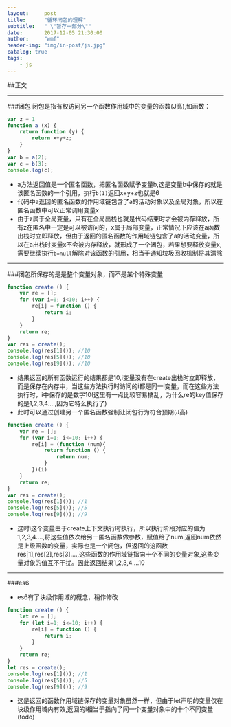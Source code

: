 ```yaml
---
layout:     post
title:      "循环闭包的理解"
subtitle:   " \"暂存一部分\""
date:       2017-12-05 21:30:00
author:     "wmf"
header-img: "img/in-post/js.jpg"
catalog: true
tags:
    - js
---
```


##正文
***
###闭包
闭包是指有权访问另一个函数作用域中的变量的函数(J高),如函数：
```js
var z = 1
function a (x) {
    return function (y) {
        return x+y+z;
    }
}
var b = a(2);
var c = b(3);
console.log(c);
```
* a方法返回值是一个匿名函数，把匿名函数赋予变量b,这是变量b中保存的就是该匿名函数的一个引用，执行```b(1)```返回x+y+z也就是6
* 代码中a返回的匿名函数的作用域链包含了a的活动对象以及全局对象，所以在匿名函数中可以正常调用变量x
* 由于z属于全局变量，只有在全局出栈也就是代码结束时才会被内存释放，所有z在匿名中一定是可以被访问的，x属于局部变量，正常情况下应该在a函数出栈时立即释放，但由于返回的匿名函数的作用域链包含了a的活动变量，所以在a出栈时变量x不会被内存释放，就形成了一个闭包，若果想要释放变量x,需要继续执行```b=null```解除对该函数的引用，相当于通知垃圾回收机制将其清除
***
###闭包所保存的是是整个变量对象，而不是某个特殊变量
```js
function create () {
    var re = [];
    for (var i=0; i<10; i++) {
        re[i] = function () {
            return i;
        }
    }
    return re;
}
var res = create();
console.log(res[1]()); //10
console.log(res[5]()); //10
console.log(res[9]()); //10
```
* 结果返回的所有函数运行的结果都是10,i变量没有在create出栈时立即释放，而是保存在内存中，当这些方法执行时访问的i都是同一i变量，而在这些方法执行时，i中保存的是数字10(这里有一点比较容易搞乱，为什么re的key值保存的是1,2,3,4....,因为它特么执行了)
* 此时可以通过创建另一个匿名函数强制让闭包行为符合预期(J高)
```js
function create () {
    var re = [];
    for (var i=1; i<=10; i++) {
        re[i] = (function (num){
            return function () {
                return num;
            }
        })(i)
    }
    return re;
}
var res = create();
console.log(res[1]()); //1
console.log(res[5]()); //5
console.log(res[9]()); //9
```
* 这时i这个变量由于create上下文执行时执行，所以执行阶段对应的值为1,2,3,4....,将这些值依次给另一匿名函数做参数，赋值给了num,返回num依然是上级函数的变量，实际也是一个闭包，但返回的这函数res[1],res[2],res[3]....,这些函数的作用域链指向十个不同的变量对象,这些变量对象的值互不干扰。因此返回结果1,2,3,4....10
***
###es6
* es6有了块级作用域的概念，稍作修改
```js
function create () {
    let re = [];
    for (let i=1; i<=10; i++) {
        re[i] = function () {
            return i;
        }
    }
    return re;
}
let res = create();
console.log(res[1]()); //1
console.log(res[5]()); //5
console.log(res[9]()); //9
```
* 这是返回的函数作用域链保存的变量对象虽然一样，但由于let声明的变量仅在块级作用域内有效,返回的i相当于指向了同一个变量对象中的十个不同变量(todo)




